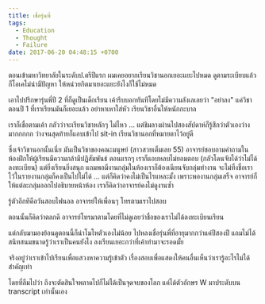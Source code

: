 ```yaml
---
title: เชื่อรุ่นพี่
tags:
  - Education
  - Thought
  - Failure
date: 2017-06-20 04:48:15 +0700
---
```


ตอนเข้ามหาวิทยาลัยในระดับป.ตรีปีแรก ผมเคยอยากเรียนวิชานอกเยอะแยะไปหมด ดูตามระเบียบแล้วก็โอเคไม่น่ามีปัญหา ให้หน่วยกิตมาเยอะแยะยังไงก็ใช้ไม่หมด

เอาไปปรึกษารุ่นพี่ปี 2 ที่ก็ดูเป็นเด็กเรียน เค้ารีบบอกทันทีโดยไม่มีความลังเลเลยว่า "อย่าลง" แค่วิชาตอนปี 1 ที่เราเรียนมันก็เยอะแล้ว อย่าหาเหาใส่หัว เรียนวิชาอื่นให้หนักกะบาล

เราก็เชื่อตามเค้า กลัวว่าจะเรียนวิชาหลักๆ ไม่ไหว ... แต่ชิมลางผ่านไปสองสัปดาห์ก็รู้สึกว่าตัวเองว่างมากกกกก ว่างจนสุดท้ายก็แอบเข้าไป sit-in เรียนวิชานอกที่หมายตาไว้อยู่ดี

ซึ่งเจ้าวิชานอกนั้นเนี่ย มันเป็นวิชาของคณะมนุษย์ (สาวสวยเต็มเลย 55) อาจารย์ชอบถามคำถามในห้องฝึกให้ผู้เรียนมีความกล้ามีปฏิสัมพันธ์ ตอนแรกๆ เราก็แอบหลบไม่ยอมตอบ (กลัวโดนจับได้ว่าไม่ได้ลงทะเบียน) แต่ยิ่งเรียนยิ่งสนุก แถมพอมีงานกลุ่มในห้องเราก็ต้องเนียนจับกลุ่มทำงาน จะไม่ทิ้งชื่อเราไว้ในรายงานกลุ่มก็คงเป็นไปไม่ได้ ... แต่ก็คิดว่าคงไม่เป็นไรแหละมั้ง เพราะพองานกลุ่มเสร็จ อาจารย์ก็ให้แต่ละกลุ่มออกไปอธิบายหน้าห้อง เราก็คิดว่าอาจารย์คงไม่ดูงานซ้ำ

รู้ตัวอีกทีคือวันสอบไฟนอล อาจารย์ให้เพื่อนๆ โทรตามเราไปสอบ

ตอนนั้นก็คิดว่าตลกดี อาจารย์โทรมาตามโดยที่ไม่ดูเลยว่าชื่อของเราไม่ได้ลงทะเบียนเรียน

แต่กลับมามองย้อนดูตอนนี้ก็น่าโมโหตัวเองไม่น้อย ไปหลงเชื่อรุ่นพี่ที่อายุมากกว่าแค่ปีสองปี แถมไม่ได้สนิทสนมขนาดรู้ว่าเราเป็นคนยังไง ลงเรียนเยอะกว่าที่เค้าทำมาจะรอดมั้ย

จริงอยู่ว่าเราเข้าไปเรียนเพื่อแสวงหาความรู้เข้าตัว เรื่องสอบเพื่อแสดงให้คนอื่นเห็นว่าเรารู้อะไรไม่ได้สำคัญเท่า

โดยที่ลืมไปว่า ถึงจะตัดสินใจพลาดไปก็ไม่ได้เป็นจุดจบของโลก แค่ได้ตัวอักษร W มาประดับบน transcript เท่านั้นเอง
